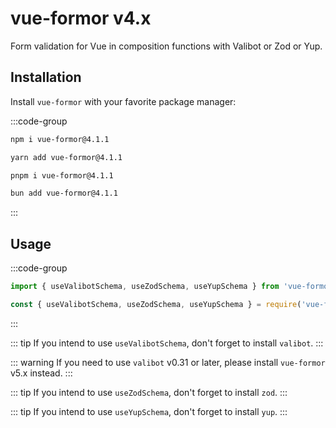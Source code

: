 # <div class="flex items-center">vue-formor v4.x[<div class="i-tabler-brand-github ms-2"></div>](https://github.com/Vanilla-IceCream/vue-formor/tree/v4.x)</div>

Form validation for Vue in composition functions with Valibot or Zod or Yup.

## Installation

Install `vue-formor` with your favorite package manager:

:::code-group

```sh [npm]
npm i vue-formor@4.1.1
```

```sh [Yarn]
yarn add vue-formor@4.1.1
```

```sh [pnpm]
pnpm i vue-formor@4.1.1
```

```sh [Bun]
bun add vue-formor@4.1.1
```

:::

## Usage

:::code-group

```ts [ESM]
import { useValibotSchema, useZodSchema, useYupSchema } from 'vue-formor';
```

```ts [CJS]
const { useValibotSchema, useZodSchema, useYupSchema } = require('vue-formor');
```

:::

::: tip
If you intend to use `useValibotSchema`, don't forget to install `valibot`.
:::

::: warning
If you need to use `valibot` v0.31 or later, please install `vue-formor` v5.x instead.
:::

::: tip
If you intend to use `useZodSchema`, don't forget to install `zod`.
:::

::: tip
If you intend to use `useYupSchema`, don't forget to install `yup`.
:::

